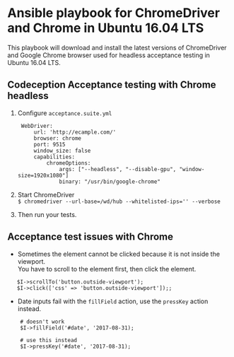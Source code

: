 # Ansible playbook for ChromeDriver and Chrome in Ubuntu 16.04 LTS

This playbook will download and install the latest versions of ChromeDriver and Google Chrome browser used for headless acceptance testing in Ubuntu 16.04 LTS.

## Codeception Acceptance testing with Chrome headless
1. Configure `acceptance.suite.yml`
  
        WebDriver:
            url: 'http://ecample.com/'
            browser: chrome
            port: 9515
            window_size: false
            capabilities:
                chromeOptions:
                    args: ["--headless", "--disable-gpu", "window-size=1920x1080"]
                    binary: "/usr/bin/google-chrome"

2. Start ChromeDriver  
`$ chromedriver --url-base=/wd/hub --whitelisted-ips='' --verbose`

3. Then run your tests.  

## Acceptance test issues with Chrome

- Sometimes the element cannot be clicked because it is not inside the viewport.  
   You have to scroll to the element first, then click the element.
```
   $I->scrollTo('button.outside-viewport');
   $I->click(['css' => 'button.outside-viewport']);;
```
- Date inputs fail with the `fillField` action, use the `pressKey` action instead.
```
    # doesn't work  
    $I->fillField('#date', '2017-08-31);  
    
    # use this instead  
    $I->pressKey('#date', '2017-08-31);  
```